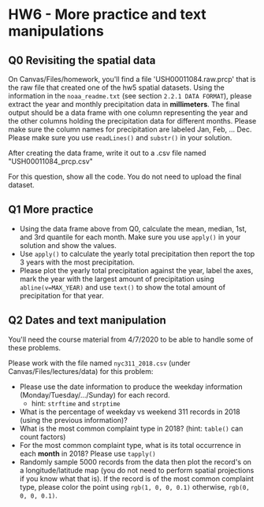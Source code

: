 # HW6 - More practice and text manipulations

## Q0 Revisiting the spatial data
On Canvas/Files/homework, you'll find a file 'USH00011084.raw.prcp' that is the raw file that created one of the hw5
spatial datasets. Using the information in the `noaa_readme.txt` (see section `2.2.1 DATA FORMAT`),
please extract the year and monthly precipitation data in **millimeters**. The final output should be
a data frame with one column representing the year and the other columns holding the precipitation data
for different months. Please make sure the column names for precipitation are labeled Jan, Feb, ... Dec.
Please make sure you use `readLines()` and `substr()` in your solution.

After creating the data frame, write it out to a .csv file named "USH00011084_prcp.csv"

For this question, show all the code. You do not need to upload the final dataset.

## Q1 More practice
- Using the data frame above from Q0, calculate the mean, median, 1st, and 3rd quantile for each month. Make sure you use `apply()` in your solution and show the values.
- Use `apply()` to calculate the yearly total precipitation then report the top 3 years with the most precipitation.
- Please plot the yearly total precipitation against the year, label the axes, mark the
  year with the largest amount of precipitation using `abline(v=MAX_YEAR)` and use `text()` to
  show the total amount of precipitation for that year.


## Q2 Dates and text manipulation
You'll need the course material from 4/7/2020 to be able to handle some of these problems.

Please work with the file named `nyc311_2018.csv` (under Canvas/Files/lectures/data) for this problem:
- Please use the date information to produce the weekday information (Monday/Tuesday/.../Sunday) for each record.
  - hint: `strftime` and `strptime`
- What is the percentage of weekday vs weekend 311 records in 2018 (using the previous information)?
- What is the most common complaint type in 2018? (hint: `table()` can count factors)
- For the most common complaint type, what is its total occurrence in each **month** in 2018? Please use `tapply()`
- Randomly sample 5000 records from the data then plot the record's on a longitude/latitude map (you do not need
  to perform spatial projections if you know what that is). If the record is of the most common
  complaint type, please color the point using `rgb(1, 0, 0, 0.1)` otherwise, `rgb(0, 0, 0, 0.1)`.
